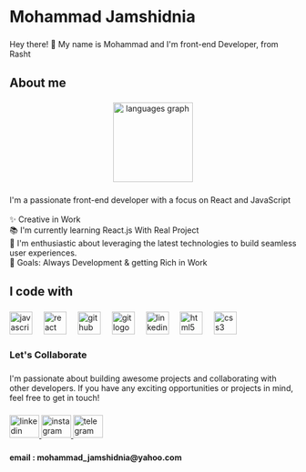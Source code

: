 <h1 align="left">Mohammad Jamshidnia</h1>

###

<p align="left">Hey there! 👋 My name is Mohammad and I'm front-end Developer, from Rasht</p>

###

<h2 align="left">About me</h2>

###

<div align="center">
  <img src="https://github-readme-stats.vercel.app/api/top-langs?username=mohammadJDN8&locale=en&hide_title=false&layout=compact&card_width=320&langs_count=10&theme=dracula&hide_border=false&order=2" height="140" alt="languages graph"  />
</div>

###

<p align="left">I'm a passionate front-end developer with a focus on React and JavaScript<br><br>✨ Creative in Work <br>📚 I'm currently learning React.js With Real Project<br>🎲 I'm enthusiastic about leveraging the latest technologies to build seamless user experiences. <br>🎯 Goals: Always Development & getting Rich in Work</p>

###

<h2 align="left">I code with</h2>

###

<div align="left">
  <img src="https://cdn.jsdelivr.net/gh/devicons/devicon/icons/javascript/javascript-original.svg" height="40" alt="javascript logo"  />
  <img width="12" />
  <img src="https://cdn.jsdelivr.net/gh/devicons/devicon/icons/react/react-original.svg" height="40" alt="react logo"  />
  <img width="12" />
  <img src="https://cdn.jsdelivr.net/gh/devicons/devicon/icons/github/github-original.svg" height="40" alt="github logo"  />
  <img width="12" />
  <img src="https://cdn.jsdelivr.net/gh/devicons/devicon/icons/git/git-original.svg" height="40" alt="git logo"  />
  <img width="12" />
  <img src="https://cdn.jsdelivr.net/gh/devicons/devicon/icons/linkedin/linkedin-original.svg" height="40" alt="linkedin logo"  />
  <img width="12" />
  <img src="https://cdn.jsdelivr.net/gh/devicons/devicon/icons/html5/html5-original.svg" height="40" alt="html5 logo"  />
  <img width="12" />
  <img src="https://cdn.jsdelivr.net/gh/devicons/devicon/icons/css3/css3-original.svg" height="40" alt="css3 logo"  />
</div>

###

<h3 align="left">Let's Collaborate</h3>

###

<p align="left">I'm passionate about building awesome projects and collaborating with other developers. If you have any exciting opportunities or projects in mind, feel free to get in touch!</p>

###

<div align="left">
  <a href="https://ir.linkedin.com/in/mohammadjamshidnia" target="_blank">
    <img src="https://raw.githubusercontent.com/maurodesouza/profile-readme-generator/master/src/assets/icons/social/linkedin/default.svg" width="52" height="40" alt="linkedin logo"  />
  </a>
  <a href="https://www.instagram.com/__mohammad.j__" target="_blank">
    <img src="https://raw.githubusercontent.com/maurodesouza/profile-readme-generator/master/src/assets/icons/social/instagram/default.svg" width="52" height="40" alt="instagram logo"  />
  </a>
  <a href="https://t.me/mohammad_jm" target="_blank">
    <img src="https://raw.githubusercontent.com/maurodesouza/profile-readme-generator/master/src/assets/icons/social/telegram/default.svg" width="52" height="40" alt="telegram logo"  />
  </a>
</div>

###

<h4 align="left">email : mohammad_jamshidnia@yahoo.com</h4>

###
